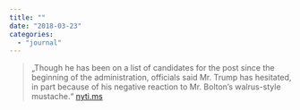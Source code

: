 ```yaml
---
title: ""
date: "2018-03-23"
categories: 
  - "journal"
---
```


> „Though he has been on a list of candidates for the post since the beginning of the administration, officials said Mr. Trump has hesitated, in part because of his negative reaction to Mr. Bolton’s walrus-style mustache.“ [nyti.ms](https://nyti.ms/2pA2b0T)
